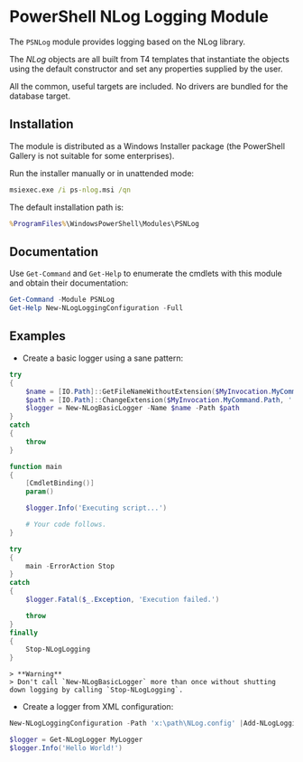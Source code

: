 # PowerShell NLog Logging Module

The `PSNLog` module provides logging based on the NLog library.

The *NLog* objects are all built from T4 templates that instantiate the objects using the default constructor and set any properties supplied by the user.

All the common, useful targets are included. No drivers are bundled for the database target.

## Installation

The module is distributed as a Windows Installer package (the PowerShell Gallery is not suitable for some enterprises).

Run the installer manually or in unattended mode:

```bat
msiexec.exe /i ps-nlog.msi /qn
```

The default installation path is:

```bat
%ProgramFiles%\WindowsPowerShell\Modules\PSNLog
```

## Documentation

Use `Get-Command` and `Get-Help` to enumerate the cmdlets with this module and obtain their documentation:

```powershell
Get-Command -Module PSNLog
Get-Help New-NLogLoggingConfiguration -Full
```

## Examples

- Create a basic logger using a sane pattern:

```powershell
try
{
    $name = [IO.Path]::GetFileNameWithoutExtension($MyInvocation.MyCommand.Name)
    $path = [IO.Path]::ChangeExtension($MyInvocation.MyCommand.Path, '.log')
    $logger = New-NLogBasicLogger -Name $name -Path $path
}
catch
{
    throw
}

function main
{
    [CmdletBinding()]
    param()

    $logger.Info('Executing script...')

    # Your code follows.
}

try
{
    main -ErrorAction Stop
}
catch
{
    $logger.Fatal($_.Exception, 'Execution failed.')

    throw
}
finally
{
    Stop-NLogLogging
}
```

    > **Warning**
    > Don't call `New-NLogBasicLogger` more than once without shutting down logging by calling `Stop-NLogLogging`.

- Create a logger from XML configuration:

```powershell
New-NLogLoggingConfiguration -Path 'x:\path\NLog.config' |Add-NLogLoggingConfiguration

$logger = Get-NLogLogger MyLogger
$logger.Info('Hello World!')
```